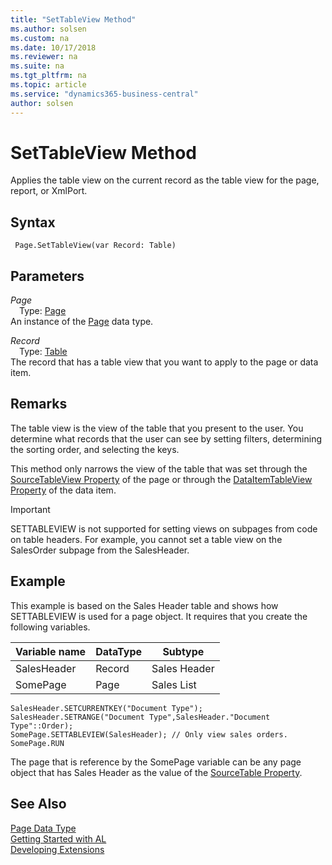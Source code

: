 ```yaml
---
title: "SetTableView Method"
ms.author: solsen
ms.custom: na
ms.date: 10/17/2018
ms.reviewer: na
ms.suite: na
ms.tgt_pltfrm: na
ms.topic: article
ms.service: "dynamics365-business-central"
author: solsen
---
```

[//]: # (START>DO_NOT_EDIT)
[//]: # (IMPORTANT:Do not edit any of the content between here and the END>DO_NOT_EDIT.)
[//]: # (Any modifications should be made in the .xml files in the ModernDev repo.)
# SetTableView Method
Applies the table view on the current record as the table view for the page, report, or XmlPort.

## Syntax
```
 Page.SetTableView(var Record: Table)
```
## Parameters
*Page*  
&emsp;Type: [Page](page-data-type.md)  
An instance of the [Page](page-data-type.md) data type.  

*Record*  
&emsp;Type: [Table](../table/table-data-type.md)  
The record that has a table view that you want to apply to the page or data item.  



[//]: # (IMPORTANT: END>DO_NOT_EDIT)

## Remarks  
 The table view is the view of the table that you present to the user. You determine what records that the user can see by setting filters, determining the sorting order, and selecting the keys.  
  
 This method only narrows the view of the table that was set through the [SourceTableView Property](../properties/devenv-SourceTableView-Property.md) of the page or through the [DataItemTableView Property](../properties/devenv-DataItemTableView-Property.md) of the data item.  
  
> [!IMPORTANT]  
>  SETTABLEVIEW is not supported for setting views on subpages from code on table headers. For example, you cannot set a table view on the SalesOrder subpage from the SalesHeader.  
  
## Example  
 This example is based on the Sales Header table and shows how SETTABLEVIEW is used for a page object. It requires that you create the following variables.  
  
|Variable name|DataType|Subtype|  
|-------------------|--------------|-------------|  
|SalesHeader|Record|Sales Header|  
|SomePage|Page|Sales List|  
  
```  
SalesHeader.SETCURRENTKEY("Document Type");  
SalesHeader.SETRANGE("Document Type",SalesHeader."Document Type"::Order);  
SomePage.SETTABLEVIEW(SalesHeader); // Only view sales orders.  
SomePage.RUN  
```  
  
 The page that is reference by the SomePage variable can be any page object that has Sales Header as the value of the [SourceTable Property](../properties/devenv-SourceTable-Property.md).  

## See Also
[Page Data Type](page-data-type.md)  
[Getting Started with AL](../devenv-get-started.md)  
[Developing Extensions](../devenv-dev-overview.md)